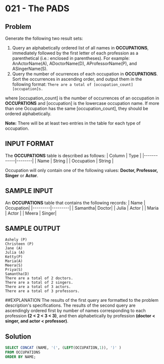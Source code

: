 # 021 - The PADS
## Problem

Generate the following two result sets:
1. Query an alphabetically ordered list of all names in **OCCUPATIONS**, immediately followed by the first letter of each profession
   as a parenthetical (i.e.: enclosed in parentheses). For example: AnActorName(A), ADoctorName(D), AProfessorName(P), and ASingerName(S).
3. Query the number of ocurrences of each occupation in **OCCUPATIONS**. Sort the occurrences in ascending order, and output them in
   the following format:
`There are a total of [occupation_count] [occupation]s.`

where [occupation_count] is the number of occurrences of an occupation in **OCCUPATIONS** and [occupation] is the lowercase occupation name.
If more than one Occupation has the same [occupation_count], they should be ordered alphabetically.

**Note:** There will be at least two entries in the table for each type of occupation.
## INPUT FORMAT

The **OCCUPATIONS** table is described as follows:
| Column	   | Type   |
|------------|--------|
| Name	     | String |
| Occupation | String |

Occupation will only contain one of the following values: **Doctor, Professor, Singer** or **Actor**.

## SAMPLE INPUT 

An **OCCUPATIONS** table that contains the following records:
| Name    | Occupation|
|---------|---------|
| Samantha| Doctor|
| Julia  	| Actor | 
| Maria	  | Actor | 
| Meera   | Singer| 

## SAMPLE OUTPUT 
```
Ashely (P)
Christeen (P)
Jane (A)
Julia (A)
Ketty(P)
Maria(A)
Meera(S)
Priya(S)
Samantha(D)
There are a total of 2 doctors.
There are a total of 2 singers.
There are a total of 3 actors.
There are a total of 3 professors.
```
##EXPLANATION
The results of the first query are formatted to the problem description's specifications.
The results of the second query are ascendingly ordered first by number of names corresponding to each profession 
**(2 < 2 < 3 < 3)**, and then alphabetically by profession **(doctor < singer, and actor < professor)**.

## Solution
```sql
SELECT CONCAT (NAME, '(', (LEFT(OCCUPATION,1)), ')' )
FROM OCCUPATIONS
ORDER BY NAME;
```
